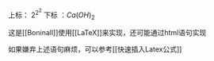 上标： $2^{2^{2}}$ 
下标 ：$Ca(OH)_2$  

这是[[Boninall]]使用[[LaTeX]]来实现，还可能通过html语句实现

如果嫌弃上述语句麻烦，可以参考[[快速插入Latex公式]]